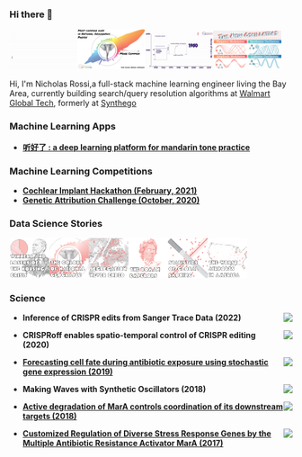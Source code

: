 ### Hi there 👋
<img src="https://raw.githubusercontent.com/NicholasARossi/NicholasARossi/main/gifs/logo.gif" width="24%"><img src="https://raw.githubusercontent.com/NicholasARossi/NicholasARossi/main/gifs/radial_hist.png" width="24%"><img src="https://raw.githubusercontent.com/NicholasARossi/NicholasARossi/main/gifs/lego_gif.gif" width="24%"><img src="https://raw.githubusercontent.com/NicholasARossi/NicholasARossi/main/gifs/oscillators.png" width="24%">




Hi, I'm Nicholas Rossi,a full-stack machine learning engineer living the Bay Area, currently building search/query resolution algorithms at [Walmart Global Tech](https://www.linkedin.com/company/walmartglobaltech/mycompany/), formerly at [Synthego](https://www.synthego.com/)


### Machine Learning Apps

- **[听好了 : a deep learning platform for mandarin tone practice](https://www.tinghaole.com/)**

### Machine Learning Competitions 

- **[Cochlear Implant Hackathon (February, 2021)](https://github.com/NicholasARossi/Cochlear_Implant_Hackathon)**
- **[Genetic Attribution Challenge (October, 2020)](https://github.com/NicholasARossi/genetic_attribution_challenge)**

### Data Science Stories

<a href="https://www.rossidata.com/FinancialCrisis"><img src="https://raw.githubusercontent.com/NicholasARossi/NicholasARossi/main/pngs/Desktop-01.png" width="14%"></a><a href="https://www.rossidata.com/NatGeo"><img src="https://raw.githubusercontent.com/NicholasARossi/NicholasARossi/main/pngs/natgeo-01.png" width="14%"></a><a href="https://www.rossidata.com/segregation"><img src="https://raw.githubusercontent.com/NicholasARossi/NicholasARossi/main/pngs/NYC-01.png" width="14%"></a><a href="https://www.rossidata.com/res/blog_11_romans/emperor_scroll/scrollytelling.html"><img src="https://raw.githubusercontent.com/NicholasARossi/NicholasARossi/main/pngs/rome-01.png" width="14%"></a><a href="https://www.rossidata.com/cigarettes"><img src="https://raw.githubusercontent.com/NicholasARossi/NicholasARossi/main/pngs/smoking-01.png" width="14%"></a><a href="https://www.rossidata.com/flightdelays"><img src="https://raw.githubusercontent.com/NicholasARossi/NicholasARossi/main/pngs/air-01.png" width="14%"></a>


### Science
- <a href="http://dx.doi.org/10.1089/crispr.2021.0113"><img src="https://img.shields.io/badge/DOI-10.1038/s41467-cfd8dc?labelColor=black&style=flat-square" align="right"/></a> **Inference of CRISPR edits from Sanger Trace Data (2022)**
- <a href="https://doi.org/10.1038/s41467-020-18853-3"><img src="https://img.shields.io/badge/DOI-10.1038/s41467-cfd8dc?labelColor=black&style=flat-square" align="right"/></a> **CRISPRoff enables spatio-temporal control of CRISPR editing (2020)**

- <a href="https://doi.org/10.1038/s42003-019-0509-0"><img src="https://img.shields.io/badge/DOI-10.1038/s42003-cfd8dc?labelColor=black&style=flat-square" align="right"/></a> **[Forecasting cell fate during antibiotic exposure using stochastic gene expression (2019)](https://gitlab.com/dunloplab/forecasting-cell-fate)**

- <a href="https://doi.org/10.1016/j.cels.2018.04.001"><img src="https://img.shields.io/badge/DOI-10.1016/j.cels.2018.04.001-cfd8dc?labelColor=black&style=flat-square" align="right"/></a> **Making Waves with Synthetic Oscillators (2018)**

- <a href="https://doi.org/110.1371/journal.pcbi.1006634"><img src="https://img.shields.io/badge/DOI-10.1371/journal.pcbi.1006634-cfd8dc?labelColor=black&style=flat-square" align="right"/></a> **[Active degradation of MarA controls coordination of its downstream targets (2018)](https://github.com/NicholasARossi/MarA-Halflife-2018)**

- <a href="https://doi.org/10.1371/journal.pcbi.1005310"><img src="https://img.shields.io/badge/DOI-10.1371/journal.pcbi.1005310-cfd8dc?labelColor=black&style=flat-square" align="right"/></a> **[Customized Regulation of Diverse Stress Response Genes by the Multiple Antibiotic Resistance Activator MarA (2017)](https://github.com/NicholasARossi/MarA-Multigene-Regulation)**


